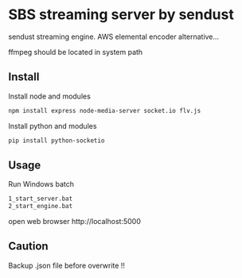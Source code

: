 # SBS streaming server by sendust

sendust streaming engine. AWS elemental encoder alternative...

ffmpeg should be located in system path

## Install

Install node and modules

```bash
npm install express node-media-server socket.io flv.js
```

Install python and modules

```bash
pip install python-socketio 
```



## Usage

Run Windows batch

```bash
1_start_server.bat
2_start_engine.bat
```

open web browser
http://localhost:5000


## Caution

Backup .json file before overwrite !!